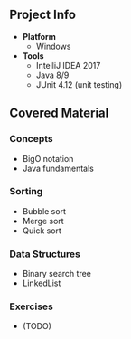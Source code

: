 ## Project Info
* **Platform**
  * Windows
* **Tools**
  * IntelliJ IDEA 2017
  * Java 8/9
  * JUnit 4.12 (unit testing)
## Covered Material
### Concepts
* BigO notation
* Java fundamentals
### Sorting
* Bubble sort
* Merge sort
* Quick sort
### Data Structures
* Binary search tree
* LinkedList
### Exercises
* (TODO)
